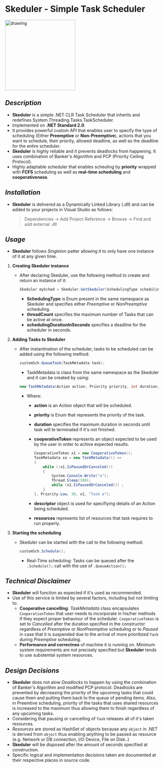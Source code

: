 # Skeduler - Simple Task Scheduler

<img src="..\assets\Logo.png" alt="drawing" width="230"/>

## ***Description*** 

* **Skeduler** is a simple .NET CLR Task Scheduler that inherits and redefines System.Threading.Tasks.TaskScheduler. 
* Implemented on **.NET Standard 2.0**.
* It provides powerful custom API that enables user to specify the type of scheduling (Either **Preemptive** or **Non-Preemptive**), actions that you want to schedule, their priority, allowed deadline, as well as the deadline for the entire scheduler.
* **Skeduler** is highly reliable and it prevents deadlocks from happening. It uses combination of Banker's Algorithm and PCP (Priority Ceiling Protocol).
* Highly adaptable scheduler that enables scheuling by **priority** wrapped with **FCFS** scheduling as well as **real-time scheduling** and **cooperativeness**.



## ***Installation*** 

- **Skeduler** is delivered as a Dynamically Linked Library (*.dll*) and can be added to your projects in Visual Studio as follows:

  > Dependencies -> Add Project Reference -> Browse -> Find and add external .dll


## ***Usage***

- **Skeduler** follows *Singleton* patter allowing it to only have one instance of it at any given time.
  
1. **Creating Skeduler instance**
    - After declaring Skeduler, use the following method to create and return an instance of it:
  
        ```C#
        Skeduler mySched = Skeduler.GetSkeduler(SchedulingType schedulingType, int threadCount, int schedulingDurationInSeconds);
        ``` 

       - **SchedulingType** is Enum present in the same namespace as Skeduler and specifies either *Preemptive* or *NonPreemptive* scheduling.
       - **threadCount** specifies the maximum number of Tasks that can be active at once.
       - **schedulingDurationInSeconds** specifies a deadline for the scheduler in seconds.

2. **Adding Tasks to Skeduler**
    - After instantination of the scheduler, tasks to be scheduled can be added using the following method: 

        ```C#
        customSch.QueueTask(TaskMetadata task);
        ```
        - TaskMetadata is class from the same namespace as the Skeduler and it can be created by using:
        ```C#
        new TaskMetadata(Action action, Priority priority, int duration, CooperativeToken cooperativeToken, object descriptor, List<object> resources = null);
        ```
      - Where: 
        * **action** is an Action object that will be scheduled.
        * **priority** is Enum that represents the priority of the task. 
        * **duration** specifies the maximum duration in seconds until task will te terminated if it's not finished.
        * **cooperativeToken** represents an object expected to be used by the user in order to achive expected results.
         
            ```C#
            CooperativeToken x1 = new CooperativeToken();
            TaskMetadata xa = new TaskMetadata(() =>
            {
                while (!x1.IsPausedOrCanceled())
                {
                    System.Console.Write("a");
                    Thread.Sleep(300);
                    while (x1.IsPausedOrCanceled()) ;
                }
            }, Priority.Low, 30, x1, "Task a");
            ```

        * **descriptor** object is used for specifiying details of an Action being scheduled.
        * **resources** represents list of resources that task requires to run properly.

3. **Starting the scheduling**
   - Skeduler can be started with the call to the following method:
        ```C#
        customSch.Schedule();
        ```
      - Real-Time scheduling: Tasks can be queued after the ```.Schedule();``` call with the use of ```.QueueAction();```

## ***Technical Disclaimer***

- **Skeduler** will function as expected if it's used as recommended.
- Use of this service is limited by several factors, including but not limiting to:
  - **Cooperative cancelling**: *TaskMetadata* class encapsulates ```CooperationToken``` that user needs to incorporate in his/her methods if they expect proper behaviour of the scheduler. ```CooperativeToken``` is set to *Cancelled* after the duration specified in the constructor regardless of *Preemptive* or *NonPreemptive* scheduling or to *Paused* in case that it is suspended due to the arrival of more prioritized ```Task``` during *Preemptive* scheduling.
  - **Performance and correctnes** of machine it is running on. Minimum system requirements are not precisely specified but **Skeduler** tends to use substential system resources.

## ***Design Decisions***

- **Skeduler** does not alow *Deadlocks* to happen by using the combination of Banker's Algorithm and modified PCP protocol. Deadlocks are prevented by decreasing the priority of the upcoming tasks that could cause them and putting them back to the queue of pending items. Also, in Preemtive scheduling, priority of the tasks that uses shared resources is increased to the maximum thus allowing them to finish regardless of any upcoming tasks.
- Considering that pausing or cancelling of ```Task``` releases all of it's taken resources.
- *Resources* are stored as HashSet of objects because any ```object``` in .NET is derived from ```object``` thus enabling anything to be passed as resource (e.g. Network or DB connection, I/O Device, File on Disk..)
- **Skeduler** will be disposed after the amount of seconds specified at construction.
- Specific logical and implementation decisions taken are documented at their respective places in source code.
